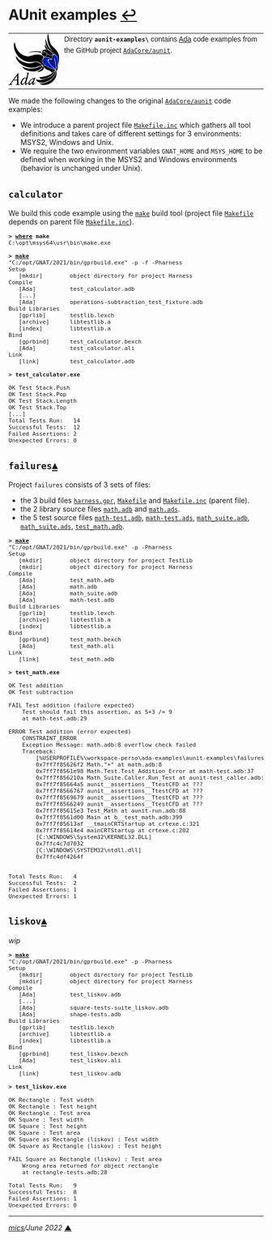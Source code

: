 # <span id="top">AUnit examples</span> <span style="size:25%;"><a href="../README.md">↩</a></span>

<table style="font-family:Helvetica,Arial;font-size:14px;line-height:1.6;">
  <tr>
  <td style="border:0;padding:0 10px 0 0;min-width:100px;"><a href="https://www.adacore.com/" rel="external"><img style="border:0;" src="../docs/images/adamascot.png" width="100" alt="Ada project"/></a></td>
  <td style="border:0;padding:0;vertical-align:text-top;">
    Directory <strong><code>aunit-examples\</code></strong> contains <a href="https://www.adacore.com/" rel="external">Ada</a> code examples from the GitHub project <a href="https://github.com/AdaCore/aunit"><code>AdaCore/aunit</code></a>.
  </td>
  </tr>
</table>

We made the following changes to the original [`AdaCore/aunit`][adacore_aunit] code examples:
- We introduce a parent project file [`Makefile.inc`](./Makefile.inc) which gathers all tool definitions and takes care of different settings for 3 environments: MSYS2, Windows and Unix.
- We require the two environment variables `GNAT_HOME` and `MSYS_HOME` to be defined when working in the MSYS2 and Windows environments (behavior is unchanged under Unix).

## <span id="calculator">`calculator`</span>

We build this code example using the [`make`][gnu_make] build tool (project file [`Makefile`](./calculator/Makefile) depends on parent file [`Makefile.inc`](./Makefile.inc)).

<pre style="font-size:80%;">
<b>&gt; <a href="https://docs.microsoft.com/en-us/windows-server/administration/windows-commands/where">where</a> make</b>
C:\opt\msys64\usr\bin\make.exe
&nbsp;
<b>&gt; <a href="https://www.gnu.org/software/make/manual/make.html">make</a></b>
"C:/opt/GNAT/2021/bin/gprbuild.exe" -p -f -Pharness
Setup
   [mkdir]        object directory for project Harness
Compile
   [Ada]          test_calculator.adb
   [...]
   [Ada]          operations-subtraction_test_fixture.adb
Build Libraries
   [gprlib]       testlib.lexch
   [archive]      libtestlib.a
   [index]        libtestlib.a
Bind
   [gprbind]      test_calculator.bexch
   [Ada]          test_calculator.ali
Link
   [link]         test_calculator.adb
&nbsp;
<b>&gt; test_calculator.exe</b>

OK Test Stack.Push
OK Test Stack.Pop
OK Test Stack.Length
OK Test Stack.Top
[...]
Total Tests Run:   14
Successful Tests:  12
Failed Assertions: 2
Unexpected Errors: 0
</pre>

## <span id="failures">`failures`</span>[**&#x25B4;**](#top)

Project `failures` consists of 3 sets of files:
- the 3 build files [`harness.gpr`](failures/harness.gpr), [`Makefile`](failures/Makefile) and [`Makefile.inc`](./Makefile.inc) (parent file).
- the 2 library source files [`math.adb`](failures/tested_lib/src/math.adb) and [`math.ads`](failures/tested_lib/src/math.ads).
- the 5 test source files [`math-test.adb`](failures/tests/math-test.adb), [`math-test.ads`](failures/tests/math-test.ads), [`math_suite.adb`](failures/tests/math_suite.adb), [`math_suite.ads`](failures/tests/math_suite.ads), [`test_math.adb`](failures/tests/test_math.adb).

<pre style="font-size:80%;">
<b>&gt; <a href="https://www.gnu.org/software/make/manual/make.html" rel="external">make</a></b>
"C:/opt/GNAT/2021/bin/gprbuild.exe" -p -Pharness
Setup
   [mkdir]        object directory for project TestLib
   [mkdir]        object directory for project Harness
Compile
   [Ada]          test_math.adb
   [Ada]          math.adb
   [Ada]          math_suite.adb
   [Ada]          math-test.adb
Build Libraries
   [gprlib]       testlib.lexch
   [archive]      libtestlib.a
   [index]        libtestlib.a
Bind
   [gprbind]      test_math.bexch
   [Ada]          test_math.ali
Link
   [link]         test_math.adb
&nbsp;
<b>&gt; test_math.exe</b>
&nbsp;
OK Test addition
OK Test subtraction
&nbsp;
FAIL Test addition (failure expected)
    Test should fail this assertion, as 5+3 /= 9
    at math-test.adb:29
&nbsp;
ERROR Test addition (error expected)
    CONSTRAINT_ERROR
    Exception Message: math.adb:8 overflow check failed
    Traceback:
        [%USERPROFILE%\workspace-perso\ada-examples\aunit-examples\failures\test_math.exe]
        0x7ff7f85626f2 Math."+" at math.adb:8
        0x7ff7f8561e98 Math.Test.Test_Addition_Error at math-test.adb:37
        0x7ff7f856210a Math_Suite.Caller.Run_Test at aunit-test_caller.adb:96
        0x7ff7f85664a5 aunit__assertions__TtestCFD at ???
        0x7ff7f8566767 aunit__assertions__TtestCFD at ???
        0x7ff7f8569679 aunit__assertions__TtestCFD at ???
        0x7ff7f8566249 aunit__assertions__TtestCFD at ???
        0x7ff7f85615e3 Test_Math at aunit-run.adb:88
        0x7ff7f8561d00 Main at b__test_math.adb:399
        0x7ff7f85613af __tmainCRTStartup at crtexe.c:321
        0x7ff7f85614e4 mainCRTStartup at crtexe.c:202
        [C:\WINDOWS\System32\KERNEL32.DLL]
        0x7ffc4c7d7032
        [C:\WINDOWS\SYSTEM32\ntdll.dll]
        0x7ffc4df4264f


Total Tests Run:   4
Successful Tests:  2
Failed Assertions: 1
Unexpected Errors: 1
</pre>

## <span id="liskov">`liskov`</span>[**&#x25B4;**](#top)

*wip*

<pre style="font-size:80%;">
<b>&gt; <a href="https://www.gnu.org/software/make/manual/make.html" rel="external">make</a></b>
"C:/opt/GNAT/2021/bin/gprbuild.exe" -p -Pharness
Setup
   [mkdir]        object directory for project TestLib
   [mkdir]        object directory for project Harness
Compile
   [Ada]          test_liskov.adb
   [...]
   [Ada]          square-tests-suite_liskov.adb
   [Ada]          shape-tests.adb
Build Libraries
   [gprlib]       testlib.lexch
   [archive]      libtestlib.a
   [index]        libtestlib.a
Bind
   [gprbind]      test_liskov.bexch
   [Ada]          test_liskov.ali
Link
   [link]         test_liskov.adb
&nbsp;
<b>&gt; test_liskov.exe</b>

OK Rectangle : Test width
OK Rectangle : Test height
OK Rectangle : Test area
OK Square : Test width
OK Square : Test height
OK Square : Test area
OK Square as Rectangle (liskov) : Test width
OK Square as Rectangle (liskov) : Test height

FAIL Square as Rectangle (liskov) : Test area
    Wrong area returned for object rectangle
    at rectangle-tests.adb:28

Total Tests Run:   9
Successful Tests:  8
Failed Assertions: 1
Unexpected Errors: 0
</pre>

***

*[mics](https://lampwww.epfl.ch/~michelou/)/June 2022* [**&#9650;**](#top)
<span id="bottom">&nbsp;</span>

<!-- link refs -->

[adacore_aunit]: https://github.com/AdaCore/aunit
[gnu_gnatmake]: https://gcc.gnu.org/onlinedocs/gnat_ugn/Building-with-gnatmake.html
[gnu_make]: https://www.gnu.org/software/make/manual/make.html

